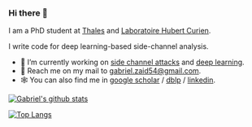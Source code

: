### Hi there 👋

I am a PhD student at [Thales](https://www.thalesgroup.com/en) and [Laboratoire Hubert Curien](https://laboratoirehubertcurien.univ-st-etienne.fr/en/index.html). 

I write code for deep learning-based side-channel analysis.

- 🔭 I’m currently working on [side channel attacks](http://cryptowiki.net/index.php?title=Side-channel_attacks_on_cryptosystems) and [deep learning](https://www.deeplearningbook.org/).
- 🔑 Reach me on my mail to [gabriel.zaid54@gmail.com](mailto:gabriel.zaid54@gmail.com).
- 🕸️ You can also find me in  [google scholar](https://scholar.google.com/citations?user=J5mNzgUAAAAJ&hl=fr&oi=ao) / [dblp](https://dblp.org/pid/247/1666.html) / [linkedin](https://www.linkedin.com/in/gzaid/).


[![Gabriel's github stats](https://github-readme-stats.vercel.app/api?username=gabzai&count_private=true&show_icons=true)](https://github.com/anuraghazra/github-readme-stats)

[![Top Langs](https://github-readme-stats.vercel.app/api/top-langs/?username=gabzai&layout=compact&langs_count=10&count_private=true)](https://github.com/anuraghazra/github-readme-stats)

<!--

Here are some ideas to get you started:

- 🌱 I’m currently learning ...
- 👯 I’m looking to collaborate on ...
- 🤔 I’m looking for help with ...
- 💬 Ask me about ...
- 📫 How to reach me: ...
- 😄 Pronouns: ...
- ⚡ Fun fact: ...
-->
